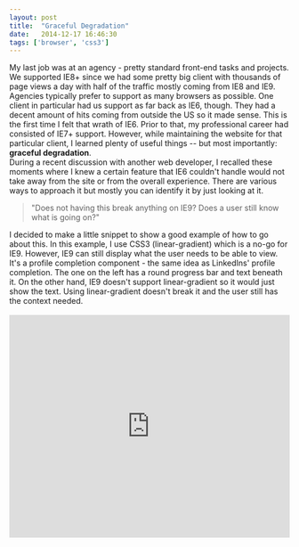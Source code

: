 ```yaml
---
layout: post
title:  "Graceful Degradation"
date:   2014-12-17 16:46:30
tags: ['browser', 'css3']
---
```


My last job was at an agency - pretty standard front-end tasks and projects. We supported IE8+ since we had some pretty big client with thousands of page views a day with half of the traffic mostly coming from IE8 and IE9. Agencies typically prefer to support as many browsers as possible. One client in particular had us support as far back as IE6, though. They had a decent amount of hits coming from outside the US so it made sense. This is the first time I felt that wrath of IE6. Prior to that, my professional career had consisted of IE7+ support. However, while maintaining the website for that particular client, I learned plenty of useful things -- but most importantly: <b>graceful degradation</b>. <br />
During a recent discussion with another web developer, I recalled these moments where I knew a certain feature that IE6 couldn't handle would not take away from the site or from the overall experience. There are various ways to approach it but mostly you can identify it by just looking at it. <br />
<blockquote>
"Does not having this break anything on IE9? Does a user still know what is going on?"</blockquote>
I decided to make a little snippet to show a good example of how to go about this. In this example, I use CSS3 (linear-gradient) which is a no-go for IE9. However, IE9 can still display what the user needs to be able to view. It's a profile completion component - the same idea as LinkedIns' profile completion. The one on the left has a round progress bar and text beneath it. On the other hand, IE9 doesn't support linear-gradient so it would just show the text. Using linear-gradient doesn't break it and the user still has the context needed.<br />
<br />
<iframe allowfullscreen="allowfullscreen" frameborder="0" height="400" src="http://jsfiddle.net/sceendy/eoobqufw/embedded/result,js,html,css/" width="100%"></iframe>
